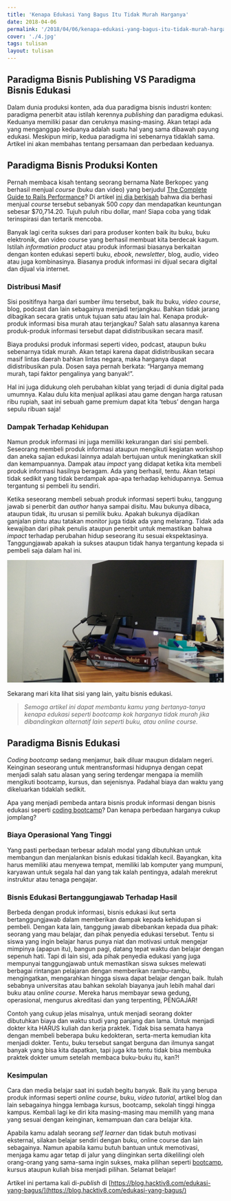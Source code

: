 ```yaml
---
title: 'Kenapa Edukasi Yang Bagus Itu Tidak Murah Harganya'
date: 2018-04-06
permalink: '/2018/04/06/kenapa-edukasi-yang-bagus-itu-tidak-murah-harganya/'
cover: './4.jpg'
tags: tulisan
layout: tulisan
---
```


## Paradigma Bisnis Publishing VS Paradigma Bisnis Edukasi

Dalam dunia produksi konten, ada dua paradigma bisnis industri konten: paradigma penerbit atau istilah kerennya _publishing_ dan paradigma edukasi. Keduanya memiliki pasar dan ceruknya masing-masing. Akan tetapi ada yang menganggap keduanya adalah suatu hal yang sama dibawah payung edukasi. Meskipun mirip, kedua paradigma ini sebenarnya tidaklah sama. Artikel ini akan membahas tentang persamaan dan perbedaan keduanya.

## Paradigma Bisnis Produksi Konten

Pernah membaca kisah tentang seorang bernama Nate Berkopec yang berhasil menjual _course_ (buku dan video) yang berjudul [The Complete Guide to Rails Performance](https://www.railsspeed.com/)? Di artikel [ini dia berkisah](https://www.nateberkopec.com/blog/2017/03/10/how-i-made-self-publishing-about-ruby-on-rails.html) bahwa dia berhasi menjual _course_ tersebut sebanyak 500 _copy_ dan mendapatkan keuntungan sebesar $70,714.20. Tujuh puluh ribu dollar, man! Siapa coba yang tidak terinspirasi dan tertarik mencoba.

Banyak lagi cerita sukses dari para produser konten baik itu buku, buku elektronik, dan video course yang berhasil membuat kita berdecak kagum.
Istilah _information product_ atau produk informasi biasanya berkaitan dengan konten edukasi seperti buku, _ebook_, _newsletter_, blog, audio, video atau juga kombinasinya. Biasanya produk informasi ini dijual secara digital dan dijual via internet.

### Distribusi Masif

Sisi positifnya harga dari sumber ilmu tersebut, baik itu buku, _video course_, blog, podcast dan lain sebagainya menjadi terjangkau. Bahkan tidak jarang dibagikan secara gratis untuk tujuan satu atau lain hal. Kenapa produk-produk informasi bisa murah atau terjangkau? Salah satu alasannya karena produk-produk informasi tersebut dapat didistribusikan secara masif.

Biaya produksi produk informasi seperti video, podcast, ataupun buku sebenarnya tidak murah. Akan tetapi karena dapat didistribusikan secara masif lintas daerah bahkan lintas negara, maka harganya dapat didistribusikan pula. Dosen saya pernah berkata: “Harganya memang murah, tapi faktor pengalinya yang banyak!”.

Hal ini juga didukung oleh perubahan kiblat yang terjadi di dunia digital pada umumnya. Kalau dulu kita menjual aplikasi atau game dengan harga ratusan ribu rupiah, saat ini sebuah game premium dapat kita ‘tebus’ dengan harga sepulu ribuan saja!

### Dampak Terhadap Kehidupan

Namun produk informasi ini juga memiliki kekurangan dari sisi pembeli. Seseorang membeli produk informasi ataupun mengikuti kegiatan workshop dan aneka sajian edukasi lainnya adalah bertujuan untuk meningkatkan skill dan kemampuannya. Dampak atau _impact_ yang didapat ketika kita membeli produk informasi hasilnya beragam. Ada yang berhasil, tentu. Akan tetapi tidak sedikit yang tidak berdampak apa-apa terhadap kehidupannya. Semua tergantung si pembeli itu sendiri.

Ketika seseorang membeli sebuah produk informasi seperti buku, tanggung jawab si penerbit dan _author_ hanya sampai disitu. Mau bukunya dibaca, ataupun tidak, itu urusan si pemilik buku. Apakah bukunya dijadikan ganjalan pintu atau tatakan monitor juga tidak ada yang melarang. Tidak ada kewajiban dari pihak penulis ataupun penerbit untuk memastikan bahwa _impact_ terhadap perubahan hidup seseorang itu sesuai ekspektasinya. Tanggungjawab apakah ia sukses ataupun tidak hanya tergantung kepada si pembeli saja dalam hal ini.

![](/assets/images/kenapa-edukasi/ruby.jpg)

Sekarang mari kita lihat sisi yang lain, yaitu bisnis edukasi.

> *Semoga artikel ini dapat membantu kamu yang bertanya-tanya kenapa edukasi seperti bootcamp kok harganya tidak murah jika dibandingkan alternatif lain seperti buku, atau *online course*.*

## Paradigma Bisnis Edukasi

_Coding bootcamp_ sedang menjamur, baik diluar maupun didalam negeri. Keinginan seseorang untuk mentransformasi hidupnya dengan cepat menjadi salah satu alasan yang sering terdengar mengapa ia memilih mengikuti bootcamp, kursus, dan sejenisnya. Padahal biaya dan waktu yang dikeluarkan tidaklah sedikit.

Apa yang menjadi pembeda antara bisnis produk informasi dengan bisnis edukasi seperti [coding bootcamp](http://hacktiv8.com/)? Dan kenapa perbedaan harganya cukup jomplang?

### Biaya Operasional Yang Tinggi

Yang pasti perbedaan terbesar adalah modal yang dibutuhkan untuk membangun dan menjalankan bisnis edukasi tidaklah kecil. Bayangkan, kita harus memiliki atau menyewa tempat, memiliki lab komputer yang mumpuni, karyawan untuk segala hal dan yang tak kalah pentingya, adalah merekrut instruktur atau tenaga pengajar.

### Bisnis Edukasi Bertanggungjawab Terhadap Hasil

Berbeda dengan produk informasi, bisnis edukasi ikut serta bertanggungjawab dalam memberikan dampak kepada kehidupan si pembeli. Dengan kata lain, tanggung jawab dibebankan kepada dua pihak: seorang yang mau belajar, dan pihak penyedia edukasi tersebut. Tentu si siswa yang ingin belajar harus punya niat dan motivasi untuk mengejar mimpinya (apapun itu), bangun pagi, datang tepat waktu dan belajar dengan sepenuh hati. Tapi di lain sisi, ada pihak penyedia edukasi yang juga mempunyai tanggungjawab untuk memastikan siswa sukses melewati berbagai rintangan pelajaran dengan memberikan rambu-rambu, mengingatkan, mengarahkan hingga siswa dapat belajar dengan baik. Itulah sebabnya universitas atau bahkan sekolah biayanya jauh lebih mahal dari buku atau _online course_. Mereka harus membayar sewa gedung, operasional, mengurus akreditasi dan yang terpenting, PENGAJAR!

Contoh yang cukup jelas misalnya, untuk menjadi seorang dokter dibutuhkan biaya dan waktu studi yang panjang dan lama. Untuk menjadi dokter kita HARUS kuliah dan kerja praktek. Tidak bisa semata hanya dengan membeli beberapa buku kedokteran, serta-merta kemudian kita menjadi dokter. Tentu, buku tersebut sangat berguna dan ilmunya sangat banyak yang bisa kita dapatkan, tapi juga kita tentu tidak bisa membuka praktek dokter umum setelah membaca buku-buku itu, kan?!

### Kesimpulan

Cara dan media belajar saat ini sudah begitu banyak. Baik itu yang berupa produk informasi seperti _online course_, buku, _video tutorial_, artikel blog dan lain sebagainya hingga lembaga kursus, bootcamp, sekolah tinggi hingga kampus. Kembali lagi ke diri kita masing-masing mau memilih yang mana yang sesuai dengan keinginan, kemampuan dan cara belajar kita.

Apabila kamu adalah seorang _self learner_ dan tidak butuh motivasi eksternal, silakan belajar sendiri dengan buku, online course dan lain sebagainya. Namun apabila kamu butuh bantuan untuk memotivasi, menjaga kamu agar tetap di jalur yang diinginkan serta dikelilingi oleh orang-orang yang sama-sama ingin sukses, maka pilihan seperti [bootcamp](http://hacktiv8.com/fullstack), kursus ataupun kuliah bisa menjadi pilihan. Selamat belajar!

Artikel ini pertama kali di-_publish_ di [https://blog.hacktiv8.com/edukasi-yang-bagus/](https://blog.hacktiv8.com/edukasi-yang-bagus/)
